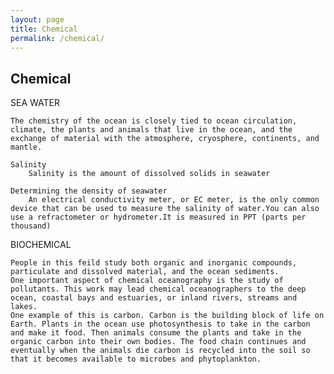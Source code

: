 ```yaml
---
layout: page
title: Chemical
permalink: /chemical/
---
```


<h2> Chemical </h2>

SEA WATER
    
    The chemistry of the ocean is closely tied to ocean circulation, climate, the plants and animals that live in the ocean, and the exchange of material with the atmosphere, cryosphere, continents, and mantle.
    
    Salinity
        Salinity is the amount of dissolved solids in seawater
        
    Determining the density of seawater
        An electrical conductivity meter, or EC meter, is the only common device that can be used to measure the salinity of water.You can also use a refractometer or hydrometer.It is measured in PPT (parts per thousand) 

BIOCHEMICAL 
    
    People in this feild study both organic and inorganic compounds, particulate and dissolved material, and the ocean sediments.
    One important aspect of chemical oceanography is the study of pollutants. This work may lead chemical oceanographers to the deep ocean, coastal bays and estuaries, or inland rivers, streams and lakes.
    One example of this is carbon. Carbon is the building block of life on Earth. Plants in the ocean use photosynthesis to take in the carbon and make it food. Then animals consume the plants and take in the organic carbon into their own bodies. The food chain continues and eventually when the animals die carbon is recycled into the soil so that it becomes available to microbes and phytoplankton. 





